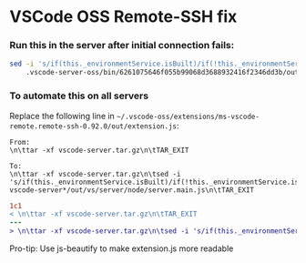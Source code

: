 # VSCode OSS Remote-SSH fix
### Run this in the server after initial connection fails:
```bash
sed -i 's/if(this._environmentService.isBuilt)/if(!this._environmentService.isBuilt)/' \
    .vscode-server-oss/bin/6261075646f055b99068d3688932416f2346dd3b/out/vs/server/node/server.main.js
```
### To automate this on all servers
Replace the following line in `~/.vscode-oss/extensions/ms-vscode-remote.remote-ssh-0.92.0/out/extension.js`:
```
From:
\n\ttar -xf vscode-server.tar.gz\n\tTAR_EXIT

To:
\n\ttar -xf vscode-server.tar.gz\n\tsed -i 's/if(this._environmentService.isBuilt)/if(!this._environmentService.isBuilt)/' vscode-server*/out/vs/server/node/server.main.js\n\tTAR_EXIT
```
```diff
1c1
< \n\ttar -xf vscode-server.tar.gz\n\tTAR_EXIT
---
> \n\ttar -xf vscode-server.tar.gz\n\tsed -i 's/if(this._environmentService.isBuilt)/if(!this._environmentService.isBuilt)/' vscode-server*/out/vs/server/node/server.main.js\n\tTAR_EXIT
```
Pro-tip: Use js-beautify to make extension.js more readable
